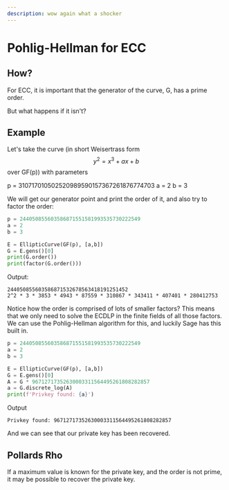 ```yaml
---
description: wow again what a shocker
---
```


# Pohlig-Hellman for ECC

## How?

For ECC, it is important that the generator of the curve, G, has a prime order.

But what happens if it isn't?

## Example

Let's take the curve (in short Weisertrass form $$y^2 = x^3 + ax + b$$ over GF(p)) with parameters

p = 310717010502520989590157367261876774703
a = 2
b = 3

We will get our generator point and print the order of it, and also try to factor the order:

```python
p = 244050855603586871551581993535730222549
a = 2
b = 3

E = EllipticCurve(GF(p), [a,b])
G = E.gens()[0]
print(G.order())
print(factor(G.order()))
```

Output:

```
244050855603586871532678563418191251452
2^2 * 3 * 3853 * 4943 * 87559 * 310867 * 343411 * 407401 * 280412753
```

Notice how the order is comprised of lots of smaller factors? This means that we only need to solve the ECDLP in the finite fields of all those factors. We can use the Pohlig-Hellman algorithm for this, and luckily Sage has this built in.

```python
p = 244050855603586871551581993535730222549
a = 2
b = 3

E = EllipticCurve(GF(p), [a,b])
G = E.gens()[0]
A = G * 96712717352630003311564495261808282857
a = G.discrete_log(A)
print(f'Privkey found: {a}')
```

Output

```
Privkey found: 96712717352630003311564495261808282857
```

And we can see that our private key has been recovered.

## Pollards Rho

If a maximum value is known for the private key, and the order is not prime, it may be possible to recover the private key.

